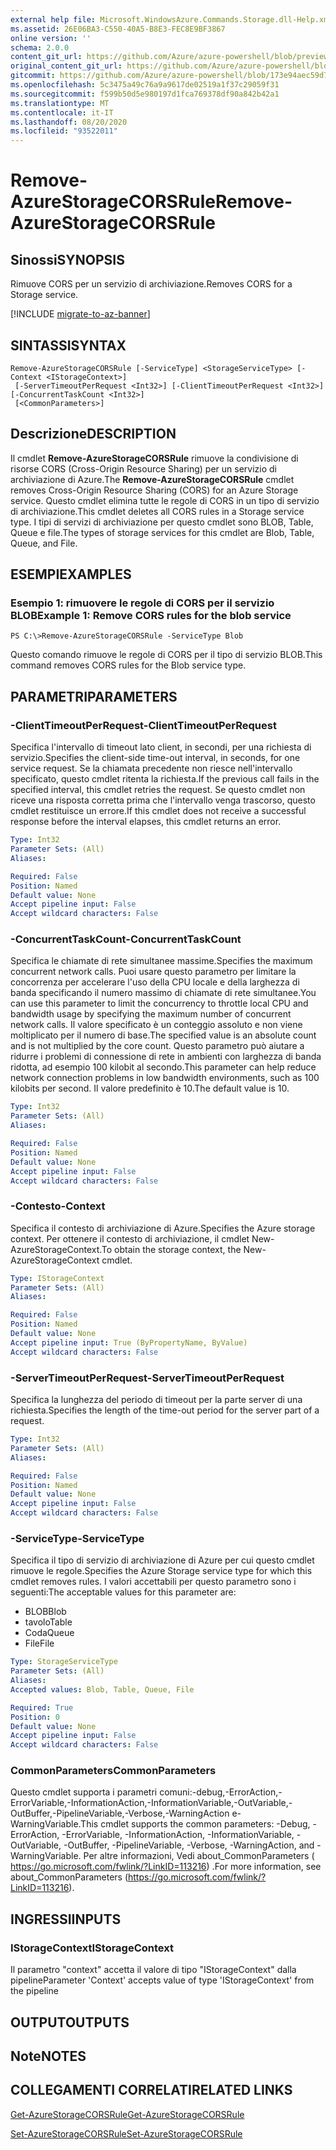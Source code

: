 ```yaml
---
external help file: Microsoft.WindowsAzure.Commands.Storage.dll-Help.xml
ms.assetid: 26E06BA3-C550-40A5-B8E3-FEC8E9BF3867
online version: ''
schema: 2.0.0
content_git_url: https://github.com/Azure/azure-powershell/blob/preview/src/Storage/Commands.Storage/help/Remove-AzureStorageCORSRule.md
original_content_git_url: https://github.com/Azure/azure-powershell/blob/preview/src/Storage/Commands.Storage/help/Remove-AzureStorageCORSRule.md
gitcommit: https://github.com/Azure/azure-powershell/blob/173e94aec59d7f539b72e43e90e5e7f8ba5f62bc
ms.openlocfilehash: 5c3475a49c76a9a9617de02519a1f37c29059f31
ms.sourcegitcommit: f599b50d5e980197d1fca769378df90a842b42a1
ms.translationtype: MT
ms.contentlocale: it-IT
ms.lasthandoff: 08/20/2020
ms.locfileid: "93522011"
---
```

# <span data-ttu-id="fec85-101">Remove-AzureStorageCORSRule</span><span class="sxs-lookup"><span data-stu-id="fec85-101">Remove-AzureStorageCORSRule</span></span>

## <span data-ttu-id="fec85-102">Sinossi</span><span class="sxs-lookup"><span data-stu-id="fec85-102">SYNOPSIS</span></span>
<span data-ttu-id="fec85-103">Rimuove CORS per un servizio di archiviazione.</span><span class="sxs-lookup"><span data-stu-id="fec85-103">Removes CORS for a Storage service.</span></span>

[!INCLUDE [migrate-to-az-banner](../../includes/migrate-to-az-banner.md)]

## <span data-ttu-id="fec85-104">SINTASSI</span><span class="sxs-lookup"><span data-stu-id="fec85-104">SYNTAX</span></span>

```
Remove-AzureStorageCORSRule [-ServiceType] <StorageServiceType> [-Context <IStorageContext>]
 [-ServerTimeoutPerRequest <Int32>] [-ClientTimeoutPerRequest <Int32>] [-ConcurrentTaskCount <Int32>]
 [<CommonParameters>]
```

## <span data-ttu-id="fec85-105">Descrizione</span><span class="sxs-lookup"><span data-stu-id="fec85-105">DESCRIPTION</span></span>
<span data-ttu-id="fec85-106">Il cmdlet **Remove-AzureStorageCORSRule** rimuove la condivisione di risorse CORS (Cross-Origin Resource Sharing) per un servizio di archiviazione di Azure.</span><span class="sxs-lookup"><span data-stu-id="fec85-106">The **Remove-AzureStorageCORSRule** cmdlet removes Cross-Origin Resource Sharing (CORS) for an Azure Storage service.</span></span>
<span data-ttu-id="fec85-107">Questo cmdlet elimina tutte le regole di CORS in un tipo di servizio di archiviazione.</span><span class="sxs-lookup"><span data-stu-id="fec85-107">This cmdlet deletes all CORS rules in a Storage service type.</span></span>
<span data-ttu-id="fec85-108">I tipi di servizi di archiviazione per questo cmdlet sono BLOB, Table, Queue e file.</span><span class="sxs-lookup"><span data-stu-id="fec85-108">The types of storage services for this cmdlet are Blob, Table, Queue, and File.</span></span>

## <span data-ttu-id="fec85-109">ESEMPI</span><span class="sxs-lookup"><span data-stu-id="fec85-109">EXAMPLES</span></span>

### <span data-ttu-id="fec85-110">Esempio 1: rimuovere le regole di CORS per il servizio BLOB</span><span class="sxs-lookup"><span data-stu-id="fec85-110">Example 1: Remove CORS rules for the blob service</span></span>
```
PS C:\>Remove-AzureStorageCORSRule -ServiceType Blob
```

<span data-ttu-id="fec85-111">Questo comando rimuove le regole di CORS per il tipo di servizio BLOB.</span><span class="sxs-lookup"><span data-stu-id="fec85-111">This command removes CORS rules for the Blob service type.</span></span>

## <span data-ttu-id="fec85-112">PARAMETRI</span><span class="sxs-lookup"><span data-stu-id="fec85-112">PARAMETERS</span></span>

### <span data-ttu-id="fec85-113">-ClientTimeoutPerRequest</span><span class="sxs-lookup"><span data-stu-id="fec85-113">-ClientTimeoutPerRequest</span></span>
<span data-ttu-id="fec85-114">Specifica l'intervallo di timeout lato client, in secondi, per una richiesta di servizio.</span><span class="sxs-lookup"><span data-stu-id="fec85-114">Specifies the client-side time-out interval, in seconds, for one service request.</span></span>
<span data-ttu-id="fec85-115">Se la chiamata precedente non riesce nell'intervallo specificato, questo cmdlet ritenta la richiesta.</span><span class="sxs-lookup"><span data-stu-id="fec85-115">If the previous call fails in the specified interval, this cmdlet retries the request.</span></span>
<span data-ttu-id="fec85-116">Se questo cmdlet non riceve una risposta corretta prima che l'intervallo venga trascorso, questo cmdlet restituisce un errore.</span><span class="sxs-lookup"><span data-stu-id="fec85-116">If this cmdlet does not receive a successful response before the interval elapses, this cmdlet returns an error.</span></span>

```yaml
Type: Int32
Parameter Sets: (All)
Aliases: 

Required: False
Position: Named
Default value: None
Accept pipeline input: False
Accept wildcard characters: False
```

### <span data-ttu-id="fec85-117">-ConcurrentTaskCount</span><span class="sxs-lookup"><span data-stu-id="fec85-117">-ConcurrentTaskCount</span></span>
<span data-ttu-id="fec85-118">Specifica le chiamate di rete simultanee massime.</span><span class="sxs-lookup"><span data-stu-id="fec85-118">Specifies the maximum concurrent network calls.</span></span>
<span data-ttu-id="fec85-119">Puoi usare questo parametro per limitare la concorrenza per accelerare l'uso della CPU locale e della larghezza di banda specificando il numero massimo di chiamate di rete simultanee.</span><span class="sxs-lookup"><span data-stu-id="fec85-119">You can use this parameter to limit the concurrency to throttle local CPU and bandwidth usage by specifying the maximum number of concurrent network calls.</span></span>
<span data-ttu-id="fec85-120">Il valore specificato è un conteggio assoluto e non viene moltiplicato per il numero di base.</span><span class="sxs-lookup"><span data-stu-id="fec85-120">The specified value is an absolute count and is not multiplied by the core count.</span></span>
<span data-ttu-id="fec85-121">Questo parametro può aiutare a ridurre i problemi di connessione di rete in ambienti con larghezza di banda ridotta, ad esempio 100 kilobit al secondo.</span><span class="sxs-lookup"><span data-stu-id="fec85-121">This parameter can help reduce network connection problems in low bandwidth environments, such as 100 kilobits per second.</span></span>
<span data-ttu-id="fec85-122">Il valore predefinito è 10.</span><span class="sxs-lookup"><span data-stu-id="fec85-122">The default value is 10.</span></span>

```yaml
Type: Int32
Parameter Sets: (All)
Aliases: 

Required: False
Position: Named
Default value: None
Accept pipeline input: False
Accept wildcard characters: False
```

### <span data-ttu-id="fec85-123">-Contesto</span><span class="sxs-lookup"><span data-stu-id="fec85-123">-Context</span></span>
<span data-ttu-id="fec85-124">Specifica il contesto di archiviazione di Azure.</span><span class="sxs-lookup"><span data-stu-id="fec85-124">Specifies the Azure storage context.</span></span>
<span data-ttu-id="fec85-125">Per ottenere il contesto di archiviazione, il cmdlet New-AzureStorageContext.</span><span class="sxs-lookup"><span data-stu-id="fec85-125">To obtain the storage context, the New-AzureStorageContext cmdlet.</span></span>

```yaml
Type: IStorageContext
Parameter Sets: (All)
Aliases: 

Required: False
Position: Named
Default value: None
Accept pipeline input: True (ByPropertyName, ByValue)
Accept wildcard characters: False
```

### <span data-ttu-id="fec85-126">-ServerTimeoutPerRequest</span><span class="sxs-lookup"><span data-stu-id="fec85-126">-ServerTimeoutPerRequest</span></span>
<span data-ttu-id="fec85-127">Specifica la lunghezza del periodo di timeout per la parte server di una richiesta.</span><span class="sxs-lookup"><span data-stu-id="fec85-127">Specifies the length of the time-out period for the server part of a request.</span></span>

```yaml
Type: Int32
Parameter Sets: (All)
Aliases: 

Required: False
Position: Named
Default value: None
Accept pipeline input: False
Accept wildcard characters: False
```

### <span data-ttu-id="fec85-128">-ServiceType</span><span class="sxs-lookup"><span data-stu-id="fec85-128">-ServiceType</span></span>
<span data-ttu-id="fec85-129">Specifica il tipo di servizio di archiviazione di Azure per cui questo cmdlet rimuove le regole.</span><span class="sxs-lookup"><span data-stu-id="fec85-129">Specifies the Azure Storage service type for which this cmdlet removes rules.</span></span>
<span data-ttu-id="fec85-130">I valori accettabili per questo parametro sono i seguenti:</span><span class="sxs-lookup"><span data-stu-id="fec85-130">The acceptable values for this parameter are:</span></span>

- <span data-ttu-id="fec85-131">BLOB</span><span class="sxs-lookup"><span data-stu-id="fec85-131">Blob</span></span> 
- <span data-ttu-id="fec85-132">tavolo</span><span class="sxs-lookup"><span data-stu-id="fec85-132">Table</span></span> 
- <span data-ttu-id="fec85-133">Coda</span><span class="sxs-lookup"><span data-stu-id="fec85-133">Queue</span></span> 
- <span data-ttu-id="fec85-134">File</span><span class="sxs-lookup"><span data-stu-id="fec85-134">File</span></span>

```yaml
Type: StorageServiceType
Parameter Sets: (All)
Aliases: 
Accepted values: Blob, Table, Queue, File

Required: True
Position: 0
Default value: None
Accept pipeline input: False
Accept wildcard characters: False
```

### <span data-ttu-id="fec85-135">CommonParameters</span><span class="sxs-lookup"><span data-stu-id="fec85-135">CommonParameters</span></span>
<span data-ttu-id="fec85-136">Questo cmdlet supporta i parametri comuni:-debug,-ErrorAction,-ErrorVariable,-InformationAction,-InformationVariable,-OutVariable,-OutBuffer,-PipelineVariable,-Verbose,-WarningAction e-WarningVariable.</span><span class="sxs-lookup"><span data-stu-id="fec85-136">This cmdlet supports the common parameters: -Debug, -ErrorAction, -ErrorVariable, -InformationAction, -InformationVariable, -OutVariable, -OutBuffer, -PipelineVariable, -Verbose, -WarningAction, and -WarningVariable.</span></span> <span data-ttu-id="fec85-137">Per altre informazioni, Vedi about_CommonParameters ( https://go.microsoft.com/fwlink/?LinkID=113216) .</span><span class="sxs-lookup"><span data-stu-id="fec85-137">For more information, see about_CommonParameters (https://go.microsoft.com/fwlink/?LinkID=113216).</span></span>

## <span data-ttu-id="fec85-138">INGRESSI</span><span class="sxs-lookup"><span data-stu-id="fec85-138">INPUTS</span></span>

### <span data-ttu-id="fec85-139">IStorageContext</span><span class="sxs-lookup"><span data-stu-id="fec85-139">IStorageContext</span></span>

<span data-ttu-id="fec85-140">Il parametro "context" accetta il valore di tipo "IStorageContext" dalla pipeline</span><span class="sxs-lookup"><span data-stu-id="fec85-140">Parameter 'Context' accepts value of type 'IStorageContext' from the pipeline</span></span>

## <span data-ttu-id="fec85-141">OUTPUT</span><span class="sxs-lookup"><span data-stu-id="fec85-141">OUTPUTS</span></span>

## <span data-ttu-id="fec85-142">Note</span><span class="sxs-lookup"><span data-stu-id="fec85-142">NOTES</span></span>

## <span data-ttu-id="fec85-143">COLLEGAMENTI CORRELATI</span><span class="sxs-lookup"><span data-stu-id="fec85-143">RELATED LINKS</span></span>

[<span data-ttu-id="fec85-144">Get-AzureStorageCORSRule</span><span class="sxs-lookup"><span data-stu-id="fec85-144">Get-AzureStorageCORSRule</span></span>](./Get-AzureStorageCORSRule.md)

[<span data-ttu-id="fec85-145">Set-AzureStorageCORSRule</span><span class="sxs-lookup"><span data-stu-id="fec85-145">Set-AzureStorageCORSRule</span></span>](./Set-AzureStorageCORSRule.md)


